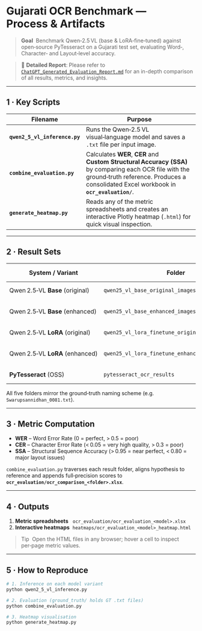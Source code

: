 # Gujarati OCR Benchmark — Process & Artifacts

> **Goal**  Benchmark Qwen‑2.5 VL (base & LoRA‑fine‑tuned) against open‑source PyTesseract on a Gujarati test set, evaluating Word‑, Character‑ and Layout‑level accuracy.

> 📄 **Detailed Report**: Please refer to [`ChatGPT_Generated_Evaluation_Report.md`](ChatGPT_Generated_Evaluation_Report.md) for an in-depth comparison of all results, metrics, and insights.

---

## 1 · Key Scripts

| Filename                      | Purpose                                                                                                                                                                                           |
| ----------------------------- | ------------------------------------------------------------------------------------------------------------------------------------------------------------------------------------------------- |
| **`qwen2_5_vl_inference.py`** | Runs the Qwen‑2.5 VL visual‑language model and saves a `.txt` file per input image.                                                                                                               |
| **`combine_evaluation.py`**   | Calculates **WER**, **CER** and **Custom Structural Accuracy (SSA)** by comparing each OCR file with the ground‑truth reference. Produces a consolidated Excel workbook in **`ocr_evaluation/`**. |
| **`generate_heatmap.py`**     | Reads any of the metric spreadsheets and creates an interactive Plotly heatmap (`.html`) for quick visual inspection.                                                                             |

---

## 2 · Result Sets

| System / Variant                | Folder                                            | Image Source        |
| ------------------------------- | ------------------------------------------------- | ------------------- |
| Qwen 2.5‑VL **Base** (original) | `qwen25_vl_base_original_images_results`          | raw images          |
| Qwen 2.5‑VL **Base** (enhanced) | `qwen25_vl_base_enhanced_images_results`          | restored / denoised |
| Qwen 2.5‑VL **LoRA** (original) | `qwen25_vl_lora_finetune_original_images_results` | raw images          |
| Qwen 2.5‑VL **LoRA** (enhanced) | `qwen25_vl_lora_finetune_enhanced_images_results` | restored / denoised |
| **PyTesseract** (OSS)           | `pytesseract_ocr_results`                         | baseline OCR        |

All five folders mirror the ground‑truth naming scheme (e.g. `Swarupsannidhan_0081.txt`).

---

## 3 · Metric Computation

* **WER** – Word Error Rate (0 = perfect, > 0.5 = poor)
* **CER** – Character Error Rate (< 0.05 = very high quality, > 0.3 = poor)
* **SSA** – Structural Sequence Accuracy (> 0.95 = near perfect, < 0.80 = major layout issues)

`combine_evaluation.py` traverses each result folder, aligns hypothesis to reference and appends full‑precision scores to **`ocr_evaluation/ocr_comparison_<folder>.xlsx`**.

---

## 4 · Outputs

1. **Metric spreadsheets**   `ocr_evaluation/ocr_evaluation_<model>.xlsx`
2. **Interactive heatmaps**  `heatmaps/ocr_evaluation_<model>_heatmap.html`

> Tip  Open the HTML files in any browser; hover a cell to inspect per‑page metric values.

---

## 5 · How to Reproduce

```bash
# 1. Inference on each model variant
python qwen2_5_vl_inference.py 

# 2. Evaluation (ground_truth/ holds GT .txt files)
python combine_evaluation.py 

# 3. Heatmap visualisation
python generate_heatmap.py 
```
